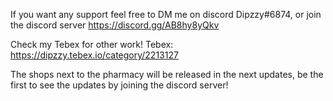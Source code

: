 If you want any support feel free to DM me on discord Dipzzy#6874, or join the discord server https://discord.gg/AB8hy8yQkv

Check my Tebex for other work!
Tebex:
https://dipzzy.tebex.io/category/2213127

The shops next to the pharmacy will be released in the next updates, be the first to see the updates by joining the discord server!
